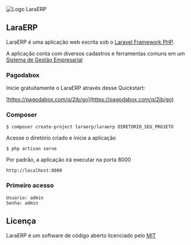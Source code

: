 ![Logo LaraERP](https://github.com/laraerp/laraerp/raw/master/public/img/icon.png "Logo LaraERP")

## LaraERP

LaraERP é uma aplicação web escrita sob o [Laravel Framework PHP](http://laravel.com).

A aplicação conta com diversos cadastros e ferramentas comuns em um [Sistema de Gestão Empresarial](http://pt.wikipedia.org/wiki/Sistema_integrado_de_gest%C3%A3o_empresarial)

### Pagodabox

Inicie gratuitamente o LaraERP através desse Quickstart:

[https://pagodabox.com/q/2ib/go](https://pagodabox.com/q/2ib/go)

### Composer

    $ composer create-project laraerp/laraerp DIRETORIO_SEU_PROJETO

Acesse o diretório criado e inicie a aplicação
    
    $ php artisan serve

Por padrão, a aplicação irá executar na porta 8000
    
    http://localhost:8000

### Primeiro acesso

    Usuario: admin
    Senha: admin

## Licença

LaraERP é um software de código aberto licenciado pelo [MIT](http://opensource.org/licenses/MIT)
